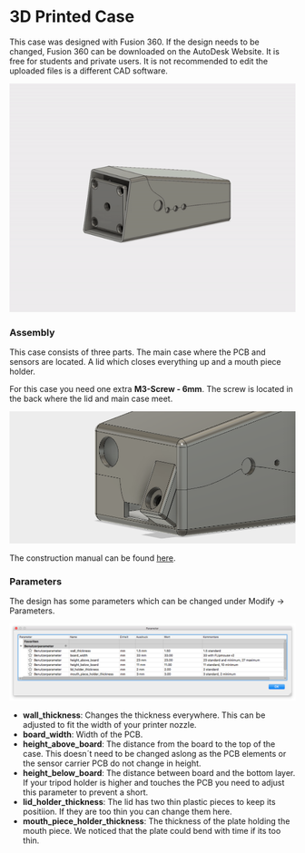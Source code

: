 # 3D Printed Case

This case was designed with Fusion 360. If the design needs to be changed, Fusion 360 can be downloaded on the AutoDesk Website. It is free for students and private users. It is not recommended to edit the uploaded files is a different CAD software.

![Break Off](img/fusion_design_animation.gif)

### Assembly

This case consists of three parts. The main case where the PCB and sensors are located. A lid which closes everything up and a mouth piece holder.

For this case you need one extra **M3-Screw - 6mm**.
The screw is located in the back where the lid and main case meet.

![Back of Flip Mouse](/img/fusion_design_screw.png)

The construction manual can be found [here](https://github.com/asterics/FLipMouse/blob/master/ConstructionKit/ConstructionManual.pdf).


### Parameters

The design has some parameters which can be changed under Modify -> Parameters.

![Parameters](img/fusion_design_parameters.png)

* **wall_thickness**: Changes the thickness everywhere. This can be adjusted to fit the width of your printer nozzle.
* **board_width**: Width of the PCB.
* **height_above_board**: The distance from the board to the top of the case. This doesn´t need to be changed aslong as the PCB elements or the sensor carrier PCB do not change in height.
* **height_below_board**: The distance between board and the bottom layer. If your tripod holder is higher and touches the PCB you need to adjust this parameter to prevent a short.
* **lid_holder_thickness**: The lid has two thin plastic pieces to keep its positiion. If they are too thin you can change them here.
* **mouth_piece_holder_thickness**: The thickness of the plate holding the mouth piece. We noticed that the plate could bend with time if its too thin.
